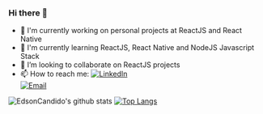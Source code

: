 ### Hi there 👋

- 🔭 I'm currently working on personal projects at ReactJS and React Native
- 🌱 I'm currently learning ReactJS, React Native and NodeJS Javascript Stack
- 👯 I’m looking to collaborate on ReactJS projects
- 📫 How to reach me:  <a href="https://www.linkedin.com/in/edson-cândido-3b334b1b4/" target="_blank"><img alt="LinkedIn" src="https://img.shields.io/badge/LinkedIn-@Edsoncandido-blue?style=flat&logo=linkedin"></a>  
<a href="mailto:edson.cursoprogramacao@gmail.com"><img alt="Email" src="https://img.shields.io/badge/edson.cursoprogramacao@gmail.com-blue?style=flat&logo=gmail"></a>
</p>

![EdsonCandido's github stats](https://github-readme-stats.vercel.app/api?username=EdsonCandido73&show_icons=true&theme=dracula)
[![Top Langs](https://github-readme-stats.vercel.app/api/top-langs/?username=EdsonCandido73&layout=compact&show_icons=true&theme=dracula)](https://github.com/anuraghazra/github-readme-stats)